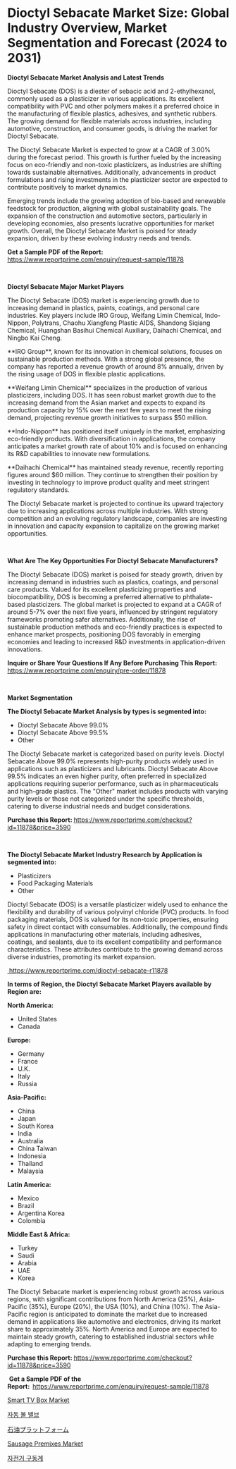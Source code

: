 <p><h1>Dioctyl Sebacate Market Size: Global Industry Overview, Market Segmentation and Forecast (2024 to 2031)</h1></p><p><strong>Dioctyl Sebacate Market Analysis and Latest Trends</strong></p>
<p><p>Dioctyl Sebacate (DOS) is a diester of sebacic acid and 2-ethylhexanol, commonly used as a plasticizer in various applications. Its excellent compatibility with PVC and other polymers makes it a preferred choice in the manufacturing of flexible plastics, adhesives, and synthetic rubbers. The growing demand for flexible materials across industries, including automotive, construction, and consumer goods, is driving the market for Dioctyl Sebacate.</p><p>The Dioctyl Sebacate Market is expected to grow at a CAGR of 3.00% during the forecast period. This growth is further fueled by the increasing focus on eco-friendly and non-toxic plasticizers, as industries are shifting towards sustainable alternatives. Additionally, advancements in product formulations and rising investments in the plasticizer sector are expected to contribute positively to market dynamics. </p><p>Emerging trends include the growing adoption of bio-based and renewable feedstock for production, aligning with global sustainability goals. The expansion of the construction and automotive sectors, particularly in developing economies, also presents lucrative opportunities for market growth. Overall, the Dioctyl Sebacate Market is poised for steady expansion, driven by these evolving industry needs and trends.</p></p>
<p><strong>Get a Sample PDF of the Report:&nbsp;</strong> <a href="https://www.reportprime.com/enquiry/request-sample/11878">https://www.reportprime.com/enquiry/request-sample/11878</a></p>
<p>&nbsp;</p>
<p><strong>Dioctyl Sebacate Major Market Players</strong></p>
<p><p>The Dioctyl Sebacate (DOS) market is experiencing growth due to increasing demand in plastics, paints, coatings, and personal care industries. Key players include IRO Group, Weifang Limin Chemical, Indo-Nippon, Polytrans, Chaohu Xiangfeng Plastic AIDS, Shandong Siqiang Chemical, Huangshan Basihui Chemical Auxiliary, Daihachi Chemical, and Ningbo Kai Cheng.</p><p>**IRO Group**, known for its innovation in chemical solutions, focuses on sustainable production methods. With a strong global presence, the company has reported a revenue growth of around 8% annually, driven by the rising usage of DOS in flexible plastic applications.</p><p>**Weifang Limin Chemical** specializes in the production of various plasticizers, including DOS. It has seen robust market growth due to the increasing demand from the Asian market and expects to expand its production capacity by 15% over the next few years to meet the rising demand, projecting revenue growth initiatives to surpass $50 million.</p><p>**Indo-Nippon** has positioned itself uniquely in the market, emphasizing eco-friendly products. With diversification in applications, the company anticipates a market growth rate of about 10% and is focused on enhancing its R&D capabilities to innovate new formulations.</p><p>**Daihachi Chemical** has maintained steady revenue, recently reporting figures around $60 million. They continue to strengthen their position by investing in technology to improve product quality and meet stringent regulatory standards.</p><p>The Dioctyl Sebacate market is projected to continue its upward trajectory due to increasing applications across multiple industries. With strong competition and an evolving regulatory landscape, companies are investing in innovation and capacity expansion to capitalize on the growing market opportunities.</p></p>
<p>&nbsp;</p>
<p><strong>What Are The Key Opportunities For Dioctyl Sebacate Manufacturers?</strong></p>
<p><p>The Dioctyl Sebacate (DOS) market is poised for steady growth, driven by increasing demand in industries such as plastics, coatings, and personal care products. Valued for its excellent plasticizing properties and biocompatibility, DOS is becoming a preferred alternative to phthalate-based plasticizers. The global market is projected to expand at a CAGR of around 5-7% over the next five years, influenced by stringent regulatory frameworks promoting safer alternatives. Additionally, the rise of sustainable production methods and eco-friendly practices is expected to enhance market prospects, positioning DOS favorably in emerging economies and leading to increased R&D investments in application-driven innovations.</p></p>
<p><strong>Inquire or Share Your Questions If Any Before Purchasing This Report:</strong> <a href="https://www.reportprime.com/enquiry/pre-order/11878">https://www.reportprime.com/enquiry/pre-order/11878</a></p>
<p>&nbsp;</p>
<p><strong>Market Segmentation</strong></p>
<p><strong>The Dioctyl Sebacate Market Analysis by types is segmented into:</strong></p>
<p><ul><li>Dioctyl Sebacate Above 99.0%</li><li>Dioctyl Sebacate Above 99.5%</li><li>Other</li></ul></p>
<p><p>The Dioctyl Sebacate market is categorized based on purity levels. Dioctyl Sebacate Above 99.0% represents high-purity products widely used in applications such as plasticizers and lubricants. Dioctyl Sebacate Above 99.5% indicates an even higher purity, often preferred in specialized applications requiring superior performance, such as in pharmaceuticals and high-grade plastics. The "Other" market includes products with varying purity levels or those not categorized under the specific thresholds, catering to diverse industrial needs and budget considerations.</p></p>
<p><strong>Purchase this Report:&nbsp;</strong><a href="https://www.reportprime.com/checkout?id=11878&price=3590">https://www.reportprime.com/checkout?id=11878&price=3590</a></p>
<p>&nbsp;</p>
<p><strong>The Dioctyl Sebacate Market Industry Research by Application is segmented into:</strong></p>
<p><ul><li>Plasticizers</li><li>Food Packaging Materials</li><li>Other</li></ul></p>
<p><p>Dioctyl Sebacate (DOS) is a versatile plasticizer widely used to enhance the flexibility and durability of various polyvinyl chloride (PVC) products. In food packaging materials, DOS is valued for its non-toxic properties, ensuring safety in direct contact with consumables. Additionally, the compound finds applications in manufacturing other materials, including adhesives, coatings, and sealants, due to its excellent compatibility and performance characteristics. These attributes contribute to the growing demand across diverse industries, promoting its market expansion.</p></p>
<p><a href="https://www.reportprime.com/dioctyl-sebacate-r11878">&nbsp;https://www.reportprime.com/dioctyl-sebacate-r11878</a></p>
<p><strong>In terms of Region, the Dioctyl Sebacate Market Players available by Region are:</strong></p>
<p>
    <p> <strong> North America: </strong>
        <ul>
            <li>United States</li>
            <li>Canada</li>
        </ul>
        </p> 
    <p> <strong> Europe: </strong>
        <ul>
            <li>Germany</li>
            <li>France</li>
            <li>U.K.</li>
            <li>Italy</li>
            <li>Russia</li>
        </ul>
        </p> 
    <p> <strong> Asia-Pacific: </strong>
        <ul>
            <li>China</li>
            <li>Japan</li>
            <li>South Korea</li>
            <li>India</li>
            <li>Australia</li>
            <li>China Taiwan</li>
            <li>Indonesia</li>
            <li>Thailand</li>
            <li>Malaysia</li>
        </ul>
        </p> 
    <p> <strong> Latin America: </strong>
        <ul>
            <li>Mexico</li>
            <li>Brazil</li>
            <li>Argentina Korea</li>
            <li>Colombia</li>
        </ul>
        </p> 
    <p> <strong> Middle East & Africa: </strong>
        <ul>
            <li>Turkey</li>
            <li>Saudi</li>
            <li>Arabia</li>
            <li>UAE</li>
            <li>Korea</li>
        </ul>
    </p>
    </p>
<p><p>The Dioctyl Sebacate market is experiencing robust growth across various regions, with significant contributions from North America (25%), Asia-Pacific (35%), Europe (20%), the USA (10%), and China (10%). The Asia-Pacific region is anticipated to dominate the market due to increased demand in applications like automotive and electronics, driving its market share to approximately 35%. North America and Europe are expected to maintain steady growth, catering to established industrial sectors while adapting to emerging trends.</p></p>
<p><strong>Purchase this Report: </strong><a href="https://www.reportprime.com/checkout?id=11878&price=3590">https://www.reportprime.com/checkout?id=11878&price=3590</a></p>
<p>&nbsp;<strong>Get a Sample PDF of the Report:&nbsp;&nbsp;</strong><a href="https://www.reportprime.com/enquiry/request-sample/11878">https://www.reportprime.com/enquiry/request-sample/11878</a></p>
<p><strong></strong></p>
<p><p><a href="https://medium.com/@endridushku133/smart-tv-box-market-market-segmentation-geographical-regions-and-market-forcast-till-2031-5d8d62864167">Smart TV Box Market</a></p><p><a href="https://medium.com/@wallacbahrtyinger567686/%EA%B8%80%EB%A1%9C%EB%B2%8C-%EC%9E%90%EB%8F%99-%EA%B3%B5%EC%95%95-%EB%B0%B8%EB%B8%8C-%EC%82%B0%EC%97%85-%EC%9C%A0%ED%98%95-%EC%9A%A9%EB%8F%84-%EC%8B%9C%EC%9E%A5-%EC%B0%B8%EC%97%AC%EC%9E%90-%EC%A7%80%EC%97%AD-%EC%84%B1%EC%9E%A5-%EB%B6%84%EC%84%9D-%EB%B0%8F-%EB%AF%B8%EB%9E%98-%EC%8B%9C%EB%82%98%EB%A6%AC%EC%98%A4-2024-2031-9c5aa129d607">자동 볼 밸브</a></p><p><a href="https://medium.com/@marlanamarvn/%E5%9B%BD%E9%9A%9B%E7%9F%B3%E6%B2%B9%E3%83%97%E3%83%A9%E3%83%83%E3%83%88%E3%83%95%E3%82%A9%E3%83%BC%E3%83%A0%E5%B8%82%E5%A0%B4%E3%81%AE%E5%B0%86%E6%9D%A5%E3%81%AE%E3%83%88%E3%83%AC%E3%83%B3%E3%83%89-2024%E5%B9%B4%E3%81%8B%E3%82%892031%E5%B9%B4%E3%81%BE%E3%81%A7%E3%81%AE145%E3%83%9A%E3%83%BC%E3%82%B8%E3%81%AE%E5%B8%82%E5%A0%B4%E6%B4%9E%E5%AF%9F%E3%81%A8%E5%88%86%E6%9E%90-47309b760305?postPublishedType=initial">石油プラットフォーム</a></p><p><a href="https://issuu.com/reportprime-2/docs/sausage-premixes-market-size-2030.p_f424ed91800355">Sausage Premixes Market</a></p><p><a href="https://medium.com/@sheldondtickinson9867/2024%EB%85%84%EB%B6%80%ED%84%B0-2031%EB%85%84%EA%B9%8C%EC%A7%80-%EC%97%B0%ED%8F%89%EA%B7%A0-4-9-%EC%84%B1%EC%9E%A5%EB%A5%A0-cagr-%EB%A1%9C-%ED%99%95%EC%9E%A5%ED%95%98%EA%B3%A0-%EC%9E%88%EB%8A%94-%EC%9E%90%EC%A0%84%EA%B1%B0-%EA%B5%AC%EB%8F%99%EA%B3%84-%EC%8B%9C%EC%9E%A5-%EA%B7%9C%EB%AA%A8%EC%97%90-%EB%8C%80%ED%95%9C-%ED%86%B5%EC%B0%B0%EB%A0%A5-8296020fd5af">자전거 구동계</a></p></p>
